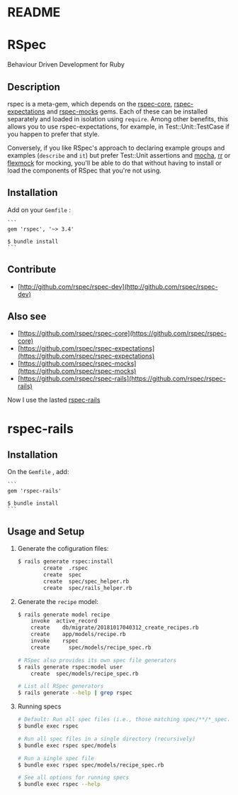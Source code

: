 # README

# RSpec

Behaviour Driven Development for Ruby

## Description

rspec is a meta-gem, which depends on the
[rspec-core](https://github.com/rspec/rspec-core),
[rspec-expectations](https://github.com/rspec/rspec-expectations)
and [rspec-mocks](https://github.com/rspec/rspec-mocks) gems. Each of these
can be installed separately and loaded in isolation using `require`. Among
other benefits, this allows you to use rspec-expectations, for example, in
Test::Unit::TestCase if you happen to prefer that style.

Conversely, if you like RSpec's approach to declaring example groups and
examples (`describe` and `it`) but prefer Test::Unit assertions and
[mocha](https://github.com/freerange/mocha), [rr](https://github.com/rr/rr)
or [flexmock](https://github.com/jimweirich/flexmock) for mocking, you'll be
able to do that without having to install or load the components of RSpec that
you're not using.

## Installation
Add on your `Gemfile` :

    ```
    gem 'rspec', '~> 3.4'

    $ bundle install 
    ```

## Contribute

* [http://github.com/rspec/rspec-dev](http://github.com/rspec/rspec-dev)

## Also see

* [https://github.com/rspec/rspec-core](https://github.com/rspec/rspec-core)
* [https://github.com/rspec/rspec-expectations](https://github.com/rspec/rspec-expectations)
* [https://github.com/rspec/rspec-mocks](https://github.com/rspec/rspec-mocks)
* [https://github.com/rspec/rspec-rails](https://github.com/rspec/rspec-rails)


Now I use the lasted [rspec-rails](https://github.com/rspec/rspec-rails)

# rspec-rails

## Installation
On the `Gemfile` , add:

    ```
    gem 'rspec-rails'

    $ bundle install
    ```

## Usage and Setup
1. Generate the cofiguration files:

    ```sh
    $ rails generate rspec:install
            create  .rspec
            create  spec
            create  spec/spec_helper.rb
            create  spec/rails_helper.rb
    ```

2. Generate the `recipe` model:

    ```sh
    $ rails generate model recipe
        invoke  active_record
        create    db/migrate/20181017040312_create_recipes.rb
        create    app/models/recipe.rb
        invoke    rspec
        create      spec/models/recipe_spec.rb

    # RSpec also provides its own spec file generators
    $ rails generate rspec:model user
        create  spec/models/recipe_spec.rb

    # List all RSpec generators
    $ rails generate --help | grep rspec
    ```

3. Running specs

    ```sh
    # Default: Run all spec files (i.e., those matching spec/**/*_spec.rb)
    $ bundle exec rspec

    # Run all spec files in a single directory (recursively)
    $ bundle exec rspec spec/models

    # Run a single spec file
    $ bundle exec rspec spec/models/recipe_spec.rb

    # See all options for running specs
    $ bundle exec rspec --help
    ```


